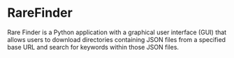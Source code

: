 # RareFinder
Rare Finder is a Python application with a graphical user interface (GUI) that allows users to download directories containing JSON files from a specified base URL and search for keywords within those JSON files.
